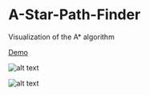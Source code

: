 # A-Star-Path-Finder
Visualization of the A* algorithm

[Demo](http://astar.surge.sh)

![alt text](https://github.com/manmeet17/A-Star-Path-Finder/blob/master/Screenshots/a*.png "A* Pathfinder")

![alt text](https://github.com/manmeet17/A-Star-Path-Finder/blob/master/Screenshots/a*2.png "A* Pathfinder")
